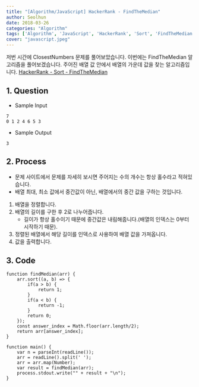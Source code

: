 ```yaml
---
title: "[Algorithm/JavaScript] HackerRank - FindTheMedian"
author: Seolhun
date: 2018-03-26
categories: "Algorithm"
tags: ['Algorithm', 'JavaScript', 'HackerRank', 'Sort', 'FindTheMedian']
cover: "javascript.jpeg"
---
```


저번 시간에 ClosestNumbers 문제를 풀어보았습니다.
이번에는 FindTheMedian 알고리즘을 풀어보겠습니다.
주어진 배열 값 안에서 배열의 가운데 값을 찾는 알고리즘입니다.
[HackerRank - Sort - FindTheMedian](https://www.hackerrank.com/challenges/find-the-median/problem)


## 1. Question
- Sample Input
```
7
0 1 2 4 6 5 3
```

- Sample Output
```
3
```

## 2. Process
- 문제 사이트에서 문제를 자세히 보시면 주어지는 수의 개수는 항상 홀수라고 적혀있습니다.
- 배열 최대, 최소 값에서 중간값이 아닌, 배열에서의 중간 값을 구하는 것입니다.
1. 배열을 정렬합니다.
2. 배열의 길이를 구한 후 2로 나누어줍니다.
    - 길이가 항상 홀수이기 때문에 중간값은 내림해줍니다.(배열의 인덱스는 0부터 시작하기 때문).
3. 정렬된 배열에서 해당 길이를 인덱스로 사용하여 배열 값을 가져옵니다.
4. 값을 출력합니다.

## 3. Code
```tsx
function findMedian(arr) {
    arr.sort((a, b) => {
        if(a > b) {
            return 1;
        }
        if(a < b) {
            return -1;
        }
        return 0;
    });
    const answer_index = Math.floor(arr.length/2);
    return arr[answer_index];
}

function main() {
    var n = parseInt(readLine());
    arr = readLine().split(' ');
    arr = arr.map(Number);
    var result = findMedian(arr);
    process.stdout.write("" + result + "\n");
}
```
